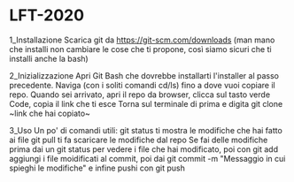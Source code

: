 # LFT-2020
1_Installazione
Scarica git da https://git-scm.com/downloads (man mano che installi non cambiare le cose che ti propone, così siamo sicuri che ti installi anche la bash)

2_Inizializzazione
Apri Git Bash che dovrebbe installarti l'installer al passo precedente.
Naviga (con i soliti comandi cd/ls) fino a dove vuoi copiare il repo.
Quando sei arrivato, apri il repo da browser, clicca sul tasto verde Code, copia il link che ti esce
Torna sul terminale di prima e digita git clone ~link che hai copiato~

3_Uso
Un po' di comandi utili:
git status ti mostra le modifiche che hai fatto ai file
git pull ti fa scaricare le modifiche dal repo
Se fai delle modifiche prima dai un git status per vedere i file che hai modificato, poi con git add aggiungi i file moidificati al commit, poi dai git commit -m "Messaggio in cui spieghi le modifiche" e infine pushi con git push 
